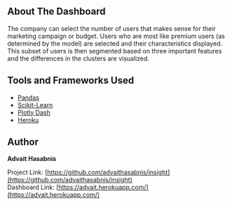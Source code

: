 <!-- CONTENTS -->
## About The Dashboard

The company can select the number of users that makes sense for their marketing campaign or budget. Users who are most like premium users (as determined by the model) are selected and their characteristics displayed. This subset of users is then segmented based on three important features and the differences in the clusters are visualized.

<!-- TOOLS AND FRAMEWORKS -->
## Tools and Frameworks Used
* [Pandas](https://pandas.pydata.org/)
* [Scikit-Learn](https://scikit-learn.org/stable/index.html)
* [Plotly Dash](https://plotly.com/dash/)
* [Heroku](https://www.heroku.com/)

<!-- CONTACT -->
## Author
<p><b>Advait Hasabnis</b></p>

Project Link: [https://github.com/advaithasabnis/insight](https://github.com/advaithasabnis/insight)
<br>
Dashboard Link: [https://advait.herokuapp.com/](https://advait.herokuapp.com/)